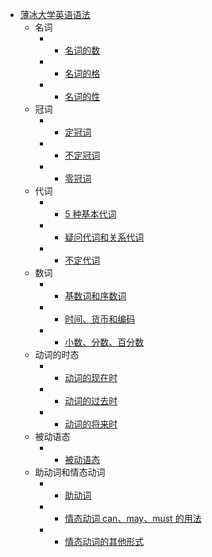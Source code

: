 - [薄冰大学英语语法](/)
  - 名词
    - - [名词的数](./名词/名词的数.md)
    - - [名词的格](./名词/名词的格.md)
    - - [名词的性](./名词/名词的性.md)
  - 冠词
    - - [定冠词](./冠词/定冠词.md)
    - - [不定冠词](./冠词/不定冠词.md)
    - - [零冠词](./冠词/零冠词.md)
  - 代词
    - - [5 种基本代词](./代词/5种基本代词.md)
    - - [疑问代词和关系代词](./代词/疑问代词和关系代词.md)
    - - [不定代词](./代词/不定代词.md)
  - 数词
    - - [基数词和序数词](./数词/基数词和序数词.md)
    - - [时间、货币和编码](./数词/时间、货币和编码.md)
    - - [小数、分数、百分数](./数词/小数、分数、百分数.md)
  - 动词的时态
    - - [动词的现在时](./动词的时态/动词的现在时.md)
    - - [动词的过去时](./动词的时态/动词的过去时.md)
    - - [动词的将来时](./动词的时态/动词的将来时.md)
  - 被动语态
    - - [被动语态](./被动语态/被动语态.md)
  - 助动词和情态动词
    - - [助动词](./助动词和情态动词/助动词.md)
    - - [情态动词 can、may、must 的用法](./助动词和情态动词/情态动词can、may、must的用法.md)
    - - [情态动词的其他形式](./助动词和情态动词/情态动词的其他形式.md)
